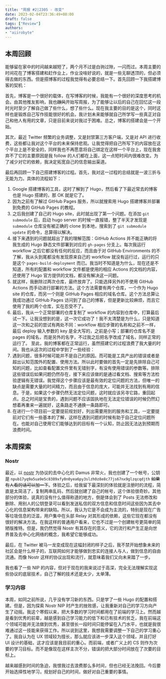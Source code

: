 ```yaml
---
title: "周报 #2|2305 - 改变"
date: 2023-02-04T23:36:49+08:00
draft: false
tags: ["Review"]
authors:
- "aiirobyte"
---
```


## 本周回顾
能够留在家中的时间越来越短了，两个月不过是白驹过隙，一闪而过。本周主要的时间花在了博客搭建和赶作业上，作业没啥好说的，就是一些无聊透顶的，但必须得去做的东西。但是搭博客的过程我觉得有必要总结一下。首先回顾一下我搭建博客的契机：

首先，博客是一个很好的载体，在写博客的时候，我能有一个很好的深度思考的机会。由其他推友影响，我也~~跟风~~开始写周报，为了能够让以后的自己在回忆这一段时光时至少了解自己做了些什么，想了些什么。现在我主要的目的是这个，同时这样也是锻炼自己写作技能很好的机会。我计划未来能够就自己所学写一些真正对自己和他人有用的文章，只是目前来说对我过于困难。总之，博客的搭建会是一个开始。

其次，最近 Twitter 频繁的业务调整，又是封禁第三方客户端，又是对 API 进行收费，这些都让我对这个平台的未来保持悲观。让我觉得把自己所写下的内容放在这个平台上是不安全的，同样我也不再愿意将自己绑定在这样一个平台上，现在我舍弃不了它的主要原因是我 follow 的人们都在上面，这一点短时间内很难改变。为了减少对它的依赖，我决定拓宽自己的信息输出渠道。

最后再回顾一下自己搭建博客的过程。首先，我对这一过程的总结就是一波三折与无能为力。具体的流程如下：
1. Google 搭建博客的工具，这时了解到了 Hugo，然后看了下最近常去的博客也是 Hugo 搭建的，那 OK 就是它了。
2. 因为之前有了解过 GitHub Pages 服务，所以就搜索用 Hugo 搭建博客并部署到免费的 GitHub Pages 的教程。
3. 之后我创建了自己的 Hugo site，此时就出现了第一个问题。在添加 `git submodule` 后，启动 hugo server 的时候一直报错，整了半天才发现是 `submodule` 仓库没有被正确的 clone 到本地，搜索到了 `git submodule update` 的命令，总算得以解决。
4. 接下来遇到的问题就超出了我的理解范围：GitHub Actions 并不能正确的将我生成的 Hugo 静态文件部署到对应的 `gh-pages` 分支上。每次我运行 workflow 之后它都没有任何的反应，而且由于对 GitHub Environments 的不了解，我从头到尾都没有发现原来自己的 workflow 就没有运行过，运行的只是这个 `pages-build-deployment` 而已。我当时不知道是为什么，现在还是不知道，所有的配置和 workflow 文件都是使用的相应 Actions 的文档的内容，还使用了 Hugo 官方提供的文档，都没有解决这一问题。
5. 就这样，我删除过两次仓库，最终放弃了。只能选择另外的不使用 GitHub Actions 而手动进行部署的方法。这个方法需要有两个仓库，一个作为 Hugo site 的仓库，而另一个则是 GitHub Pages 相应的域名仓库。这个方法总算让我成功通过 GitHub Pages 访问到了自己的博客，但是更新比较麻烦，而且它使用了我的两个仓库，实在忍受不了。
6. 最后，我从一个正常部署的仓库复制了 workflow 的内容到仓库中，打算最后试一下。让我没想到的是，这一次它成功了！我不太清楚是为什么，只是知道这一次和之前的尝试有两处不同：workflow 相应步骤的名称和之前不一样，最后 deploy 输入参数的 key 是全大写的，之前是小写；部署的仓库名不是 pages 的域名，而是另外的名字，不过我之后把名字改成了域名，同样正常的运行了。
至此，我的博客都在正常运行，虽然搭建它的过程浪费了我大量的时间。我也从这次的过程中学到了一些经验：
1. 遇到问题，很多时候可能并不是自己的原因。而可能是工具产出的错误或者是超出认知范围外的配置、使用方法。所以此时要做的首先一定是先排除自己可知的问题，比如查看配置文件里有无错别字，有没有使用错误的参数等。排除这些错误后如果问题仍然存在，接下来应该做的是通过看文档、搜索等方法检验逻辑有无错误。我觉得这个步骤应该是最有效的定位问题的方法，但唯一的缺点是需要大量的时间精力，而且由于信息的庞大，可能并无法找到有用的信息。于是，如果这个步骤仍然无法定位问题，这时就应该另寻它路，重回起点。总之时间是宝贵的，遇到问题不应该固执地在无法定位错误的时候仍然幻想着再重来一遍就好，这条路走不通换一条路即可。
2. 在进行一个项目前一定要提前规划好，列出需要用到的服务和工具，一定要提前对它们有一些基本的了解，这样在遇到问题的时候有助于自己定位问题所在。也能对自己使用它们能够达到的目标有一个认知，防止因无法达到预期而浪费时间。

## 本周探索
### Nostr
最近，以 [nostr](https://github.com/nostr-protocol/nostr) 为协议的去中心化的 Damus 非常火，我也创建了一个帐号，公钥是 `npub17yq9a5ua9e5c8389xfy0n0yea6py3slzh0z8e8c77js67nx9glzqcqdjth` ~~如果有人看的话可以加一下~~。体验之后，给我留下最深刻的体验就是注册时的流程，简直是太简洁了，复制两串乱码，然后就创建了自己的帐号，这个体验很奇妙。其他部分的体验，说真的没有什么值得称道的地方，倒是体会到了 Posts 无法修改和删除、用别人的公钥登录可以看到发送私信的双方信息和信息时间这些因为其去中心化的信息架构带来的缺陷。所以，我认为它是不会成为主流的，特别是现在广告等垃圾信息的泛滥，用户集中在头部 Relay 对其形成的依赖，这些它现在都没有很好的解决方法。在我这样的普通用户看来，它也不过是一个创建帐号更简单的简陋版推特。但是，我仍然觉得 Nostr 有其存在的意义，它的流行和产生正是向世界普及去中心化网络的概念，我希望它能够成功。

最后，在 Twitter 被马一龙变成现在这幅封闭的样子之后，我不禁开始想象未来的社区会是什么样子的，互联网如何才能够做到忠实的连接人与人，做到信息的自由流通。而像 Nostr 这样的协议出现和流行，就意味着我们又向未来踏了一步。

我也看了一些 NIP 的内容，但对于现在的我来说过于高深，完全无法理解实现这些协议的底层技术，自己了解的技术还是太少，太单薄。

### 学习内容
本周，如同之前所说，几乎没有学习新的东西。只是学了一些 Hugo 的配置和搭建。但是，因为探索 Nostr NIP 时产生的挫败感，让我重新对自己的学习方向产生了动摇。我这个寒假以来，把大多数的学习时间都用在了前端的学习上。然而越是看到优秀的前辈，越是感到自己学习能力的低下和已有技术的贫乏，我在前端这个领域可能并无法做到优秀，甚至很长一段时间只能停留在入门水平，也就是我很难通过这一技能来获得工作。所以说到这里，我想我需要调整一下自己的学习重心了。我自认为在 UX 领域较为擅长，那么就应该进一步深入这个领域，并且打好 UI 设计的基础，这才应该是我目前的重心。而前端，或者广义上的 CS 则作为次要的学习目标。而不是像现在这样主次不分，错误的把大部分时间放在了次要的目标上。

越来越感到时间的急迫，我恨我过去浪费那么多时间，但也已经无法挽回。今后要开始选择性地学习，规划好自己的时间，做好对自己重要的事情。